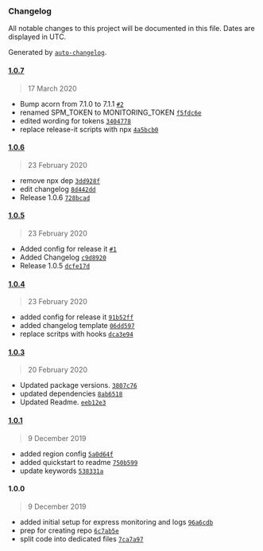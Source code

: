 ### Changelog

All notable changes to this project will be documented in this file. Dates are displayed in UTC.

Generated by [`auto-changelog`](https://github.com/CookPete/auto-changelog).

#### [1.0.7](https://github.com/sematext/sematext-agent-express/compare/1.0.6...1.0.7)

> 17 March 2020

- Bump acorn from 7.1.0 to 7.1.1 [`#2`](https://github.com/sematext/sematext-agent-express/pull/2)
- renamed SPM_TOKEN to MONITORING_TOKEN [`f5fdc6e`](https://github.com/sematext/sematext-agent-express/commit/f5fdc6ee4d053c1a757e44a4cf30e9e6c467dd8f)
- edited wording for tokens [`3404778`](https://github.com/sematext/sematext-agent-express/commit/3404778aa5a9b87ce4d925b49f039587949861fd)
- replace release-it scripts with npx [`4a5bcb0`](https://github.com/sematext/sematext-agent-express/commit/4a5bcb049fb5ac3ecd6c23589c6c45652124fc2f)

#### [1.0.6](https://github.com/sematext/sematext-agent-express/compare/1.0.5...1.0.6)

> 23 February 2020

- remove npx dep [`3dd928f`](https://github.com/sematext/sematext-agent-express/commit/3dd928febefee303743aa67f1708c8e01c77beeb)
- edit changelog [`8d442dd`](https://github.com/sematext/sematext-agent-express/commit/8d442ddfa5de0688f17fee7f9e46a9a16efad739)
- Release 1.0.6 [`728bcad`](https://github.com/sematext/sematext-agent-express/commit/728bcad4457a0cd4342f32d41eff0a942cc62347)

#### [1.0.5](https://github.com/sematext/sematext-agent-express/compare/1.0.4...1.0.5)

> 23 February 2020

- Added config for release it [`#1`](https://github.com/sematext/sematext-agent-express/pull/1)
- Added Changelog [`c9d8920`](https://github.com/sematext/sematext-agent-express/commit/c9d8920fb205fb4ca3c402c7770d82aeb48b046e)
- Release 1.0.5 [`dcfe17d`](https://github.com/sematext/sematext-agent-express/commit/dcfe17d25b071942f693bd318f987d0b4dd49d0d)

#### [1.0.4](https://github.com/sematext/sematext-agent-express/compare/1.0.3...1.0.4)

> 23 February 2020

- added config for release it [`91b52ff`](https://github.com/sematext/sematext-agent-express/commit/91b52ff7871eef07726ef1856f1264e2d7d52973)
- added changelog template [`06dd597`](https://github.com/sematext/sematext-agent-express/commit/06dd597f5bc81d2f32f8e3db7869537a6c4c9763)
- replace scritps with hooks [`dca3e94`](https://github.com/sematext/sematext-agent-express/commit/dca3e94a65cc9521e0c1c21d07fbb35f9e6b05d6)

#### [1.0.3](https://github.com/sematext/sematext-agent-express/compare/1.0.1...1.0.3)

> 20 February 2020

- Updated package versions. [`3807c76`](https://github.com/sematext/sematext-agent-express/commit/3807c768a446b5c172018144917a121331f9c921)
- updated dependencies [`8ab6518`](https://github.com/sematext/sematext-agent-express/commit/8ab651804790985a4b7cfa200931020aab18ae0f)
- Updated Readme. [`eeb12e3`](https://github.com/sematext/sematext-agent-express/commit/eeb12e3b12a9174bb18000ee08b27d04ccd46d42)

#### [1.0.1](https://github.com/sematext/sematext-agent-express/compare/1.0.0...1.0.1)

> 9 December 2019

- added region config [`5a0d64f`](https://github.com/sematext/sematext-agent-express/commit/5a0d64fcbb2c6a1d24603950bda224a1d59b2553)
- added quickstart to readme [`750b599`](https://github.com/sematext/sematext-agent-express/commit/750b599c41ba4db08ac4639ed1d66e8ebaa7f075)
- update keywords [`538331a`](https://github.com/sematext/sematext-agent-express/commit/538331a1443ed88b2509e1de293c031340d54807)

#### 1.0.0

> 9 December 2019

- added initial setup for express monitoring and logs [`96a6cdb`](https://github.com/sematext/sematext-agent-express/commit/96a6cdb00be89fcf759045aa67715f0891d989a2)
- prep for creating repo [`6c7ab5e`](https://github.com/sematext/sematext-agent-express/commit/6c7ab5e72d1542c366b4e98ee6f377a0166df5d8)
- split code into dedicated files [`7ca7a97`](https://github.com/sematext/sematext-agent-express/commit/7ca7a979d5f0514b8bb57bc0c893a64bfbde4be1)
